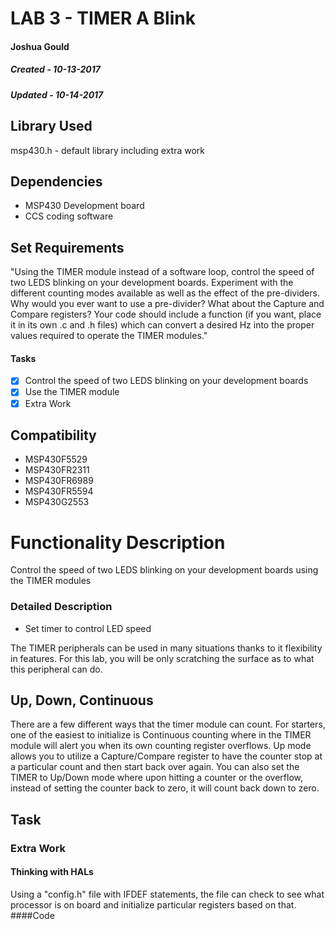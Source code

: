 # LAB 3 - TIMER A Blink
#### Joshua Gould
##### Created - 10-13-2017
##### Updated - 10-14-2017

## Library Used
msp430.h - default library including extra work

## Dependencies
* MSP430 Development board
* CCS coding software

## Set Requirements
"Using the TIMER module instead of a software loop, control the speed of two LEDS blinking on your development boards. Experiment with the different counting modes available as well as the effect of the pre-dividers. Why would you ever want to use a pre-divider? What about the Capture and Compare registers? Your code should include a function (if you want, place it in its own .c and .h files) which can convert a desired Hz into the proper values required to operate the TIMER modules."

#### Tasks
* [x] Control the speed of two LEDS blinking on your development boards
* [x] Use the TIMER module
* [x] Extra Work

## Compatibility
* MSP430F5529
* MSP430FR2311
* MSP430FR6989
* MSP430FR5594
* MSP430G2553

# Functionality Description
Control the speed of two LEDS blinking on your development boards using the TIMER modules
### Detailed Description

* Set timer to control LED speed

The TIMER peripherals can be used in many situations thanks to it flexibility in features. For this lab, you will be only scratching the surface as to what this peripheral can do. 

## Up, Down, Continuous 
There are a few different ways that the timer module can count. For starters, one of the easiest to initialize is Continuous counting where in the TIMER module will alert you when its own counting register overflows. Up mode allows you to utilize a Capture/Compare register to have the counter stop at a particular count and then start back over again. You can also set the TIMER to Up/Down mode where upon hitting a counter or the overflow, instead of setting the counter back to zero, it will count back down to zero. 

## Task

### Extra Work

#### Thinking with HALs
Using a "config.h" file with IFDEF statements, the file can check to see what processor is on board and initialize particular registers based on that.
####Code
```C

```